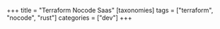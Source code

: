 +++
title = "Terraform Nocode Saas"
[taxonomies]
tags = ["terraform", "nocode", "rust"]
categories = ["dev"]
+++

